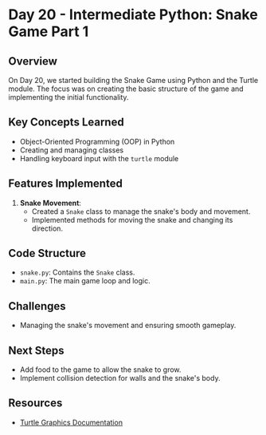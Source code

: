 # Day 20 - Intermediate Python: Snake Game Part 1

## Overview
On Day 20, we started building the Snake Game using Python and the Turtle module. The focus was on creating the basic structure of the game and implementing the initial functionality.

## Key Concepts Learned
- Object-Oriented Programming (OOP) in Python
- Creating and managing classes
- Handling keyboard input with the `turtle` module

## Features Implemented
1. **Snake Movement**: 
    - Created a `Snake` class to manage the snake's body and movement.
    - Implemented methods for moving the snake and changing its direction.

## Code Structure
- `snake.py`: Contains the `Snake` class.
- `main.py`: The main game loop and logic.

## Challenges
- Managing the snake's movement and ensuring smooth gameplay.

## Next Steps
- Add food to the game to allow the snake to grow.
- Implement collision detection for walls and the snake's body.

## Resources
- [Turtle Graphics Documentation](https://docs.python.org/3/library/turtle.html)
